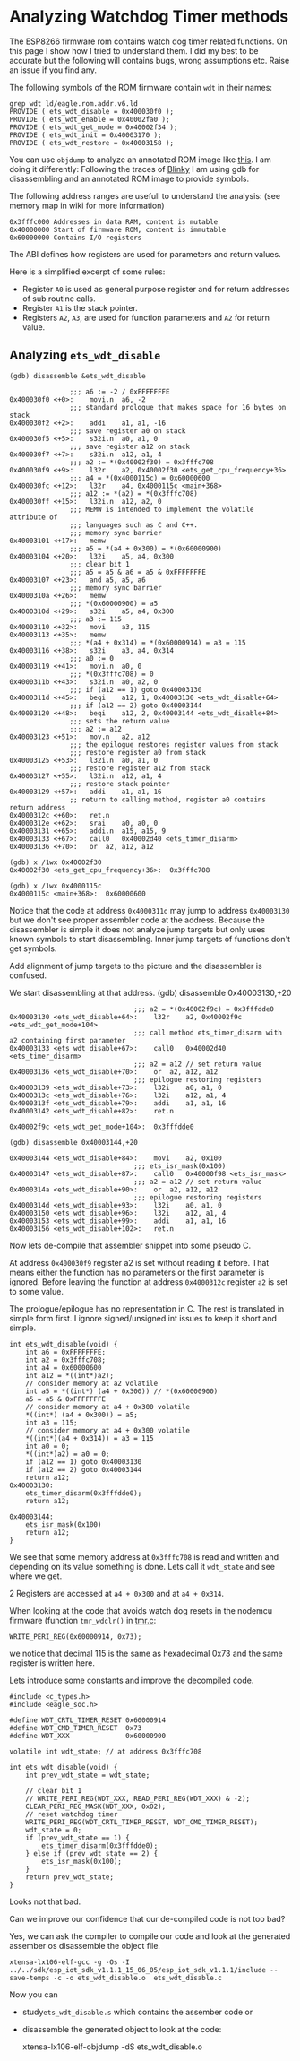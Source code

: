 # Analyzing Watchdog Timer methods

The ESP8266 firmware rom contains watch dog timer related functions. 
On this page I show how I tried to understand them. I did my best to be accurate but the following will contains bugs, wrong assumptions etc. Raise an issue if you find any.

The following symbols of the ROM firmware contain `wdt` in their names:

    grep wdt ld/eagle.rom.addr.v6.ld 
    PROVIDE ( ets_wdt_disable = 0x400030f0 );
    PROVIDE ( ets_wdt_enable = 0x40002fa0 );
    PROVIDE ( ets_wdt_get_mode = 0x40002f34 );
    PROVIDE ( ets_wdt_init = 0x40003170 );
    PROVIDE ( ets_wdt_restore = 0x40003158 );

You can use `objdump` to analyze an annotated ROM image like [this](https://github.com/jcmvbkbc/esp-elf-rom). 
I am doing it differently: Following the traces of [Blinky](https://github.com/cal101/cal_gdbstub/blob/master/BlinkyTale1.md) I am using gdb for disassembling and an annotated ROM image to provide symbols.

The following address ranges are usefull to understand the analysis: (see memory map in wiki for more information)

    0x3fffc000 Addresses in data RAM, content is mutable
    0x40000000 Start of firmware ROM, content is immutable
    0x60000000 Contains I/O registers

The ABI defines how registers are used for parameters and return values.

Here is a simplified excerpt of some rules:

* Register `A0` is used as general purpose register and for return addresses of sub routine calls.
* Register `A1` is the stack pointer.
* Registers `A2`, `A3`, are used for function parameters and `A2` for return value.

## Analyzing `ets_wdt_disable`

    (gdb) disassemble &ets_wdt_disable

                   ;;; a6 := -2 / 0xFFFFFFFE
    0x400030f0 <+0>:	movi.n	a6, -2
                   ;;; standard prologue that makes space for 16 bytes on stack
    0x400030f2 <+2>:	addi	a1, a1, -16
                   ;;; save register a0 on stack
    0x400030f5 <+5>:	s32i.n	a0, a1, 0
                   ;;; save register a12 on stack
    0x400030f7 <+7>:	s32i.n	a12, a1, 4
                   ;;; a2 := *(0x40002f30) = 0x3fffc708
    0x400030f9 <+9>:	l32r	a2, 0x40002f30 <ets_get_cpu_frequency+36>
                   ;;; a4 = *(0x4000115c) = 0x60000600
    0x400030fc <+12>:	l32r	a4, 0x4000115c <main+368>
                   ;;; a12 := *(a2) = *(0x3fffc708)
    0x400030ff <+15>:	l32i.n	a12, a2, 0
                   ;;; MEMW is intended to implement the volatile attribute of 
                   ;;; languages such as C and C++.
                   ;;; memory sync barrier
    0x40003101 <+17>:	memw
                   ;;; a5 = *(a4 + 0x300) = *(0x60000900)
    0x40003104 <+20>:	l32i	a5, a4, 0x300
                   ;;; clear bit 1
                   ;;; a5 = a5 & a6 = a5 & 0xFFFFFFFE
    0x40003107 <+23>:	and	a5, a5, a6
                   ;;; memory sync barrier
    0x4000310a <+26>:	memw
                   ;;; *(0x60000900) = a5
    0x4000310d <+29>:	s32i	a5, a4, 0x300
                   ;;; a3 := 115
    0x40003110 <+32>:	movi	a3, 115
    0x40003113 <+35>:	memw
                   ;;; *(a4 + 0x314) = *(0x60000914) = a3 = 115
    0x40003116 <+38>:	s32i	a3, a4, 0x314
                   ;;; a0 := 0
    0x40003119 <+41>:	movi.n	a0, 0
                   ;;; *(0x3fffc708) = 0
    0x4000311b <+43>:	s32i.n	a0, a2, 0
                   ;;; if (a12 == 1) goto 0x40003130
    0x4000311d <+45>:	beqi	a12, 1, 0x40003130 <ets_wdt_disable+64>
                   ;;; if (a12 == 2) goto 0x40003144
    0x40003120 <+48>:	beqi	a12, 2, 0x40003144 <ets_wdt_disable+84>
                   ;;; sets the return value
                   ;;; a2 := a12
    0x40003123 <+51>:	mov.n	a2, a12
                   ;;; the epilogue restores register values from stack
                   ;;; restore register a0 from stack
    0x40003125 <+53>:	l32i.n	a0, a1, 0
                   ;;; restore register a12 from stack
    0x40003127 <+55>:	l32i.n	a12, a1, 4
                   ;;; restore stack pointer 
    0x40003129 <+57>:	addi	a1, a1, 16
                   ;; return to calling method, register a0 contains return address
    0x4000312c <+60>:	ret.n
    0x4000312e <+62>:	srai	a0, a0, 0
    0x40003131 <+65>:	addi.n	a15, a15, 9
    0x40003133 <+67>:	call0	0x40002d40 <ets_timer_disarm>
    0x40003136 <+70>:	or	a2, a12, a12

    (gdb) x /1wx 0x40002f30
    0x40002f30 <ets_get_cpu_frequency+36>:	0x3fffc708

    (gdb) x /1wx 0x4000115c
    0x4000115c <main+368>:	0x60000600

Notice that the code at address `0x4000311d` may jump to address `0x40003130` but we don't see proper assembler code at the address. Because the disassembler is simple it does not analyze jump targets but only uses known symbols to start disassembling. Inner jump targets of functions don't get symbols.

Add alignment of jump targets to the picture and the disassembler is confused.

We start disassembling at that address.
    (gdb) disassemble 0x40003130,+20

                                   ;;; a2 = *(0x40002f9c) = 0x3fffdde0
    0x40003130 <ets_wdt_disable+64>:	l32r	a2, 0x40002f9c <ets_wdt_get_mode+104>
                                   ;;; call method ets_timer_disarm with a2 containing first parameter
    0x40003133 <ets_wdt_disable+67>:	call0	0x40002d40 <ets_timer_disarm>
                                   ;;; a2 = a12 // set return value
    0x40003136 <ets_wdt_disable+70>:	or	a2, a12, a12
                                   ;;; epilogue restoring registers
    0x40003139 <ets_wdt_disable+73>:	l32i	a0, a1, 0
    0x4000313c <ets_wdt_disable+76>:	l32i	a12, a1, 4
    0x4000313f <ets_wdt_disable+79>:	addi	a1, a1, 16
    0x40003142 <ets_wdt_disable+82>:	ret.n

    0x40002f9c <ets_wdt_get_mode+104>:	0x3fffdde0

    (gdb) disassemble 0x40003144,+20

    0x40003144 <ets_wdt_disable+84>:	movi	a2, 0x100
                                   ;;; ets_isr_mask(0x100)
    0x40003147 <ets_wdt_disable+87>:	call0	0x40000f98 <ets_isr_mask>
                                   ;;; a2 = a12 // set return value
    0x4000314a <ets_wdt_disable+90>:	or	a2, a12, a12
                                   ;;; epilogue restoring registers
    0x4000314d <ets_wdt_disable+93>:	l32i	a0, a1, 0
    0x40003150 <ets_wdt_disable+96>:	l32i	a12, a1, 4
    0x40003153 <ets_wdt_disable+99>:	addi	a1, a1, 16
    0x40003156 <ets_wdt_disable+102>:	ret.n



Now lets de-compile that assembler snippet into some pseudo C.

At address `0x400030f9` register a2 is set without reading it before. That means either the function has no parameters
or the first parameter is ignored. Before leaving the function at address `0x4000312c` register `a2` is set to some value.

The prologue/epilogue has no representation in C. The rest is translated in simple form first.
I ignore signed/unsigned int issues to keep it short and simple.

    int ets_wdt_disable(void) {
        int a6 = 0xFFFFFFFE;
        int a2 = 0x3fffc708;
        int a4 = 0x60000600
        int a12 = *((int*)a2);
        // consider memory at a2 volatile
        int a5 = *((int*) (a4 + 0x300)) // *(0x60000900)
        a5 = a5 & 0xFFFFFFFE
        // consider memory at a4 + 0x300 volatile
        *((int*) (a4 + 0x300)) = a5;
        int a3 = 115;
        // consider memory at a4 + 0x300 volatile
        *((int*)(a4 + 0x314)) = a3 = 115
        int a0 = 0;
        *((int*)a2) = a0 = 0;
        if (a12 == 1) goto 0x40003130
        if (a12 == 2) goto 0x40003144
        return a12;
    0x40003130:
        ets_timer_disarm(0x3fffdde0);
        return a12;

    0x40003144:
        ets_isr_mask(0x100)
        return a12;
    }

We see that some memory address at `0x3fffc708` is read and written and depending on its value something is done. Lets call it `wdt_state` and see where we get.

2 Registers are accessed at `a4 + 0x300` and at `a4 + 0x314`.

When looking at the code that avoids watch dog resets in the nodemcu firmware (function `tmr_wdclr()` in [tmr.c](https://github.com/nodemcu/nodemcu-firmware/blob/dceed526c90aaa63a4ec2aaf11d8ce313f40c6ff/app/modules/tmr.c):

    WRITE_PERI_REG(0x60000914, 0x73);

we notice that decimal 115 is the same as hexadecimal 0x73 and the same register is written here.

Lets introduce some constants and improve the decompiled code.

    #include <c_types.h>
    #include <eagle_soc.h>

    #define WDT_CRTL_TIMER_RESET 0x60000914
    #define WDT_CMD_TIMER_RESET  0x73
    #define WDT_XXX              0x60000900

    volatile int wdt_state; // at address 0x3fffc708

    int ets_wdt_disable(void) {
        int prev_wdt_state = wdt_state;

        // clear bit 1
        // WRITE_PERI_REG(WDT_XXX, READ_PERI_REG(WDT_XXX) & -2);
        CLEAR_PERI_REG_MASK(WDT_XXX, 0x02);
        // reset watchdog timer
        WRITE_PERI_REG(WDT_CRTL_TIMER_RESET, WDT_CMD_TIMER_RESET);
        wdt_state = 0;
        if (prev_wdt_state == 1) {
            ets_timer_disarm(0x3fffdde0);
        } else if (prev_wdt_state == 2) {
            ets_isr_mask(0x100);
        }
        return prev_wdt_state;
    }

Looks not that bad.

Can we improve our confidence that our de-compiled code is not too bad?

Yes, we can ask the compiler to compile our code and look at the generated assember os disassemble the object file.

    xtensa-lx106-elf-gcc -g -Os -I ../../sdk/esp_iot_sdk_v1.1.1_15_06_05/esp_iot_sdk_v1.1.1/include --save-temps -c -o ets_wdt_disable.o  ets_wdt_disable.c

Now you can 
* study`ets_wdt_disable.s` which contains the assember code or
* disassemble the generated object to look at the code:

    xtensa-lx106-elf-objdump -dS ets_wdt_disable.o
    

